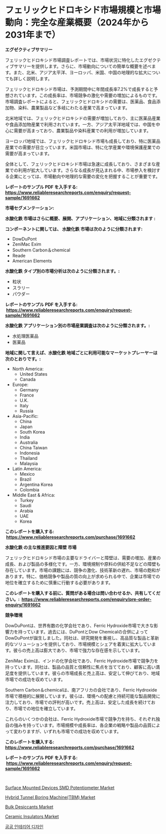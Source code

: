 <p><h1>フェリックヒドロキシド市場規模と市場動向：完全な産業概要（2024年から2031年まで）</h1></p><p><strong>エグゼクティブサマリー</strong></p>
<p><p>フェリックヒドロキシド市場調査レポートでは、市場状況に特化したエグゼクティブサマリーを提供します。さらに、市場動向についての簡単な概要を述べます。また、北米、アジア太平洋、ヨーロッパ、米国、中国の地理的な拡大についても詳しく説明します。</p><p>フェリックヒドロキシド市場は、予測期間中に年間成長率7.2%で成長すると予想されています。この成長率は、市場競争の激化や需要の増加によるものです。市場調査レポートによると、フェリックヒドロキシドの需要は、医薬品、食品添加物、染料、農業製品など多岐にわたる産業で高まっています。</p><p>北米地域では、フェリックヒドロキシドの需要が増加しており、主に医薬品産業や食品添加物産業で利用されています。一方、アジア太平洋地域では、中国を中心に需要が高まっており、農業製品や染料産業での利用が増加しています。</p><p>ヨーロッパ地域では、フェリックヒドロキシド市場も成長しており、特に医薬品産業での需要が目立っています。米国市場は、特に化学産業や環境保護産業での需要が高まっています。</p><p>全体として、フェリックヒドロキシド市場は急速に成長しており、さまざまな産業での利用が拡大しています。さらなる成長が見込まれる中、市場参入を検討する企業にとっては、市場動向や地理的な需要の変化を把握することが重要です。</p></p>
<p><strong>レポートのサンプル PDF を入手する: <a href="https://www.reliableresearchreports.com/enquiry/request-sample/1691662">https://www.reliableresearchreports.com/enquiry/request-sample/1691662</a></strong></p>
<p><strong>市場セグメンテーション:</strong></p>
<p><strong> 水酸化鉄 市場はさらに概要、展開、アプリケーション、地域に分類されます :</strong></p>
<p><strong>コンポーネントに関しては、 水酸化鉄 市場は次のように分類されます: &nbsp;</strong></p>
<p><ul><li>DowDuPont</li><li>ZeniMac Exim</li><li>Southern Carbon＆chemical</li><li>Reade</li><li>American Elements</li></ul></p>
<p><strong> 水酸化鉄 タイプ別の市場分析は次のように分類されます。:</strong></p>
<p><ul><li>粒状</li><li>スラリー</li><li>パウダー</li></ul></p>
<p><strong>レポートのサンプル PDF を入手する: &nbsp;<a href="https://www.reliableresearchreports.com/enquiry/request-sample/1691662">https://www.reliableresearchreports.com/enquiry/request-sample/1691662</a></strong></p>
<p><strong> 水酸化鉄 アプリケーション別の市場産業調査は次のように分類されます。:</strong></p>
<p><ul><li>水処理医薬品</li><li>医薬品</li></ul></p>
<p><strong>地域に関して言えば、水酸化鉄 地域ごとに利用可能なマーケットプレーヤーは次のとおりです。:</strong></p>
<p><ul>
    <li>
        North America:
        <ul>
            <li>United States</li>
            <li>Canada</li>
        </ul>
    </li>
    <li>
        Europe:
        <ul>
            <li>Germany</li>
            <li>France</li>
            <li>U.K.</li>
            <li>Italy</li>
            <li>Russia</li>
        </ul>
    </li>
    <li>
        Asia-Pacific:
        <ul>
            <li>China</li>
            <li>Japan</li>
            <li>South Korea</li>
            <li>India</li>
            <li>Australia</li>
            <li>China Taiwan</li>
            <li>Indonesia</li>
            <li>Thailand</li>
            <li>Malaysia</li>
        </ul>
    </li>
    <li>
        Latin America:
        <ul>
            <li>Mexico</li>
            <li>Brazil</li>
            <li>Argentina Korea</li>
            <li>Colombia</li>
        </ul>
    </li>
    <li>
        Middle East & Africa:
        <ul>
            <li>Turkey</li>
            <li>Saudi</li>
            <li>Arabia</li>
            <li>UAE</li>
            <li>Korea</li>
        </ul>
    </li>
    </ul></p>
<p><strong>このレポートを購入する: &nbsp;<a href="https://www.reliableresearchreports.com/purchase/1691662">https://www.reliableresearchreports.com/purchase/1691662</a></strong></p>
<p><strong>水酸化鉄 の主な推進要因と障壁 市場</strong></p>
<p><p>フェリックヒドロキシド市場の主要なドライバーと障壁は、需要の増加、産業の成長、および製品の多様化です。一方、環境規制や原料の供給不足などの障壁も存在しています。市場の課題には、競争の激化、技術革新の遅れ、市場の飽和があります。特に、価格競争や製品の質の向上が求められる中で、企業は市場での地位を確立するために慎重に行動する必要があります。</p></p>
<p><strong>このレポートを購入する前に、質問がある場合は問い合わせるか、共有してください。:&nbsp; <a href="https://www.reliableresearchreports.com/enquiry/pre-order-enquiry/1691662">https://www.reliableresearchreports.com/enquiry/pre-order-enquiry/1691662</a></strong></p>
<p><strong>競争環境</strong></p>
<p><p>DowDuPontは、世界有数の化学会社であり、Ferric Hydroxide市場で大きな影響力を持っています。過去には、DuPontとDow Chemicalの合併によってDowDuPontが誕生しました。同社は、研究開発を重視し、高品質な製品と革新的なソリューションを提供しており、市場規模とシェアを着実に拡大しています。彼らの売上高は膨大であり、市場で強力な存在感を示しています。</p><p>ZeniMac Eximは、インドの化学会社であり、Ferric Hydroxide市場で競争力を持っています。同社は、製品の品質と信頼性に焦点を当てており、顧客に高い満足度を提供しています。彼らの市場成長と売上高は、安定して伸びており、地域市場での成功を収めています。</p><p>Southern Carbon＆chemicalは、南アフリカの会社であり、Ferric Hydroxide市場で積極的に展開しています。彼らは、環境への配慮と持続可能な製品開発に注力しており、市場での評判が高いです。売上高は、安定した成長を続けており、市場での地位を確立しています。</p><p>これらのいくつかの会社は、Ferric Hydroxide市場で競争力を持ち、それぞれ独自の強みを持っています。市場規模や成長率は、各企業の戦略や製品の品質によって変わりますが、いずれも市場での成功を収めています。</p></p>
<p><strong>このレポートを購入する: &nbsp; <a href="https://www.reliableresearchreports.com/purchase/1691662">https://www.reliableresearchreports.com/purchase/1691662</a></strong></p>
<p><strong>レポートのサンプル PDF を入手する: &nbsp;<a href="https://www.reliableresearchreports.com/enquiry/request-sample/1691662">https://www.reliableresearchreports.com/enquiry/request-sample/1691662</a></strong><strong></strong></p>
<p>&nbsp;</p>
<p><p><a href="https://view.publitas.com/reportprime-1/surface-mounted-devices-smd-potentiometer-market-research-report-forecasted-for-period-from-2024-2031-by-market-type-market-application-and-region/">Surface Mounted Devices SMD Potentiometer Market</a></p><p><a href="https://issuu.com/reportprime-2/docs/hybrid-tunnel-boring-machinetbm-market-size-2030.p">Hybrid Tunnel Boring Machine(TBM) Market</a></p><p><a href="https://github.com/RoccoManning/Market-Research-Report-List-4/blob/main/bulk-desiccants-market.md">Bulk Desiccants Market</a></p><p><a href="https://github.com/gulaimolin/Market-Research-Report-List-3/blob/main/ceramic-insulators-market.md">Ceramic Insulators Market</a></p><p><a href="https://github.com/lzrvbyqzftro57/Market-Research-Report-List-1/blob/main/7032629193880.md">공공 인테리어 디자인</a></p></p>